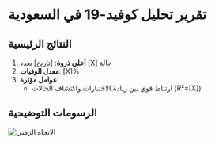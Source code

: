 # تقرير تحليل كوفيد-19 في السعودية

## النتائج الرئيسية
1. **أعلى ذروة**: [تاريخ] بعدد [X] حالة
2. **معدل الوفيات**: [X]%
3. **عوامل مؤثرة**:
   - ارتباط قوي بين زيادة الاختبارات واكتشاف الحالات (R²=[X])

## الرسومات التوضيحية
![الاتجاه الزمني](../plots/time_trends.png)